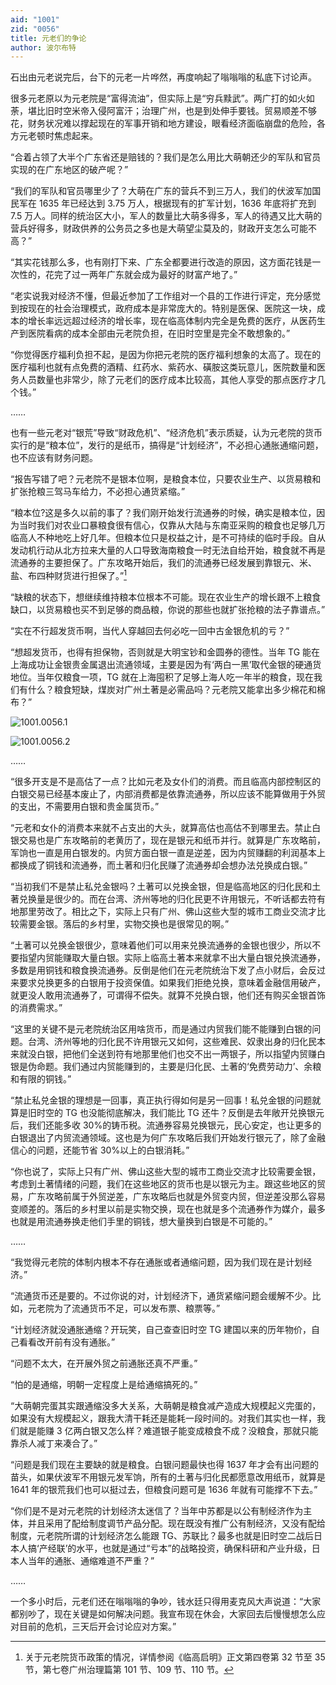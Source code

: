```yaml
---
aid: "1001"
zid: "0056"
title: 元老们的争论
author: 波尔布特
---
```


石出由元老说完后，台下的元老一片哗然，再度响起了嗡嗡嗡的私底下讨论声。

很多元老原以为元老院是“富得流油”，但实际上是“穷兵黩武”。两广打的如火如荼，堪比旧时空米帝入侵阿富汗；治理广州，也是到处伸手要钱。贸易顺差不够花，财务状况难以撑起现在的军事开销和地方建设，眼看经济面临崩盘的危险，各方元老顿时焦虑起来。

“合着占领了大半个广东省还是赔钱的？我们是怎么用比大萌朝还少的军队和官员实现的在广东地区的破产呢？”

“我们的军队和官员哪里少了？大萌在广东的营兵不到三万人，我们的伏波军加国民军在 1635 年已经达到 3.75 万人，根据现有的扩军计划，1636 年底将扩充到 7.5 万人。同样的统治区大小，军人的数量比大萌多得多，军人的待遇又比大萌的营兵好得多，财政供养的公务员之多也是大萌望尘莫及的，财政开支怎么可能不高？”

“其实花钱那么多，也有刚打下来、广东全都要进行改造的原因，这方面花钱是一次性的，花完了过一两年广东就会成为最好的财富产地了。”

“老实说我对经济不懂，但最近参加了工作组对一个县的工作进行评定，充分感觉到按现在的社会治理模式，政府成本是非常庞大的。特别是医保、医院这一块，成本的增长率远远超过经济的增长率，现在临高体制内完全是免费的医疗，从医药生产到医院看病的成本全部由元老院负担，在旧时空里是完全不敢想象的。”

“你觉得医疗福利负担不起，是因为你把元老院的医疗福利想象的太高了。现在的医疗福利也就有点免费的酒精、红药水、紫药水、磺胺这类玩意儿，医院数量和医务人员数量也非常少，除了元老们的医疗成本比较高，其他人享受的那点医疗才几个钱。”

……

也有一些元老对“银荒”导致“财政危机”、“经济危机”表示质疑，认为元老院的货币实行的是“粮本位”，发行的是纸币，搞得是“计划经济”，不必担心通胀通缩问题，也不应该有财务问题。

“报告写错了吧？元老院不是银本位啊，是粮食本位，只要农业生产、以货易粮和扩张抢粮三驾马车给力，不必担心通货紧缩。”

“粮本位?这是多久以前的事了？我们刚开始发行流通券的时候，确实是粮本位，因为当时我们对农业口暴粮食很有信心，仅靠从大陆与东南亚采购的粮食也足够几万临高人不种地吃上好几年。但粮本位只是权益之计，是不可持续的临时手段。自从发动机行动从北方拉来大量的人口导致海南粮食一时无法自给开始，粮食就不再是流通券的主要担保了。广东攻略开始后，我们的流通券已经发展到靠银元、米、盐、布四种财货进行担保了。”[^注1]

“缺粮的状态下，想继续维持粮本位根本不可能。现在农业生产的增长跟不上粮食缺口，以货易粮也买不到足够的商品粮，你说的那些也就扩张抢粮的法子靠谱点。”

“实在不行超发货币啊，当代人穿越回去何必吃一回中古金银危机的亏？”

“想超发货币，也得有担保物，否则就是大明宝钞和金圆券的德性。当年 TG 能在上海成功让金银贵金属退出流通领域，主要是因为有‘两白一黑’取代金银的硬通货地位。当年仅粮食一项，TG 就在上海囤积了足够上海人吃一年半的粮食，现在我们有什么？粮食短缺，煤炭对广州土著是必需品吗？元老院又能拿出多少棉花和棉布？”

![1001.0056.1](/1001/0056/1.webp)

![1001.0056.2](/1001/0056/2.webp)

……

“很多开支是不是高估了一点？比如元老及女仆们的消费。而且临高内部控制区的白银交易已经基本废止了，内部消费都是依靠流通券，所以应该不能算做用于外贸的支出，不需要用白银和贵金属货币。”

“元老和女仆的消费本来就不占支出的大头，就算高估也高估不到哪里去。禁止白银交易也是广东攻略前的老黄历了，现在是银元和纸币并行。就算是广东攻略前，军饷也一直是用白银发的。内贸方面白银一直是逆差，因为内贸赚翻的利润基本上都换成了铜钱和流通券，而土著和归化民赚了流通券却会想办法兑换成白银。”

“当初我们不是禁止私兑金银吗？土著可以兑换金银，但是临高地区的归化民和土著兑换量是很少的。而在台湾、济州等地的归化民更不许用银元，不听话都去符有地那里劳改了。相比之下，实际上只有广州、佛山这些大型的城市工商业交流才比较需要金银。落后的乡村里，实物交换也是很常见的啊。”

“土著可以兑换金银很少，意味着他们可以用来兑换流通券的金银也很少，所以不要指望内贸能赚取大量白银。实际上临高土著本来就拿不出大量白银兑换流通券，多数是用铜钱和粮食换流通券。反倒是他们在元老院统治下发了点小财后，会反过来要求兑换更多的白银用于投资保值。如果我们拒绝兑换，意味着金融信用破产，就更没人敢用流通券了，可谓得不偿失。就算不兑换白银，他们还有购买金银首饰的消费需求。”

“这里的关键不是元老院统治区用啥货币，而是通过内贸我们能不能赚到白银的问题。台湾、济州等地的归化民不许用银元又如何，这些难民、奴隶出身的归化民本来就没白银，把他们全送到符有地那里他们也交不出一两银子，所以指望内贸赚白银是伪命题。我们通过内贸能赚到的，主要是归化民、土著的‘免费劳动力’、余粮和有限的铜钱。”

“禁止私兑金银的理想是一回事，真正执行得如何是另一回事！私兑金银的问题就算是旧时空的 TG 也没能彻底解决，我们能比 TG 还牛？反倒是去年敞开兑换银元后，我们还能多收 30%的铸币税。流通券容易兑换银元，民心安定，也让更多的白银退出了内贸流通领域。这也是为何广东攻略后我们开始发行银元了，除了金融信心的问题，还能节省 30%以上的白银消耗。”

“你也说了，实际上只有广州、佛山这些大型的城市工商业交流才比较需要金银，考虑到土著情绪的问题，我们在这些地区的货币也是以银元为主。跟这些地区的贸易，广东攻略前属于外贸逆差，广东攻略后也就是外贸变内贸，但逆差没那么容易变顺差的。落后的乡村里以前是实物交换，现在也就是多个流通券作为媒介，最多也就是用流通券换走他们手里的铜钱，想大量换到白银是不可能的。”

……

“我觉得元老院的体制内根本不存在通胀或者通缩问题，因为我们现在是计划经济。”

“流通货币还是要的。不过你说的对，计划经济下，通货紧缩问题会缓解不少。比如，元老院为了流通货币不足，可以发布票、粮票等。”

“计划经济就没通胀通缩？开玩笑，自己查查旧时空 TG 建国以来的历年物价，自己看看改开前有没有通胀。”

“问题不太大，在开展外贸之前通胀还真不严重。”

“怕的是通缩，明朝一定程度上是给通缩搞死的。”

“大萌朝完蛋其实跟通缩没多大关系，大萌朝是粮食减产造成大规模起义完蛋的，如果没有大规模起义，跟我大清干耗还是能耗一段时间的。对我们其实也一样，我们就是能赚 3 亿两白银又怎么样？难道银子能变成粮食不成？没粮食，那就只能靠杀人减丁来凑合了。”

“问题是我们现在主要缺的就是粮食。白银问题最快也得 1637 年才会有出问题的苗头，如果伏波军不用银元发军饷，所有的土著与归化民都愿意改用纸币，就算是 1641 年的银荒我们也可以挺过去，但粮食问题可是 1636 年就有可能撑不下去。”

“你们是不是对元老院的计划经济太迷信了？当年中苏都是以公有制经济作为主体，并且采用了配给制度调节产品分配。现在既没有推广公有制经济，又没有配给制度，元老院所谓的计划经济怎么能跟 TG、苏联比？最多也就是旧时空二战后日本人搞‘产经联’的水平，也就是通过“亏本”的战略投资，确保科研和产业升级，日本人当年的通胀、通缩难道不严重？”

……

一个多小时后，元老们还在嗡嗡嗡的争吵，钱水廷只得用麦克风大声说道：“大家都别吵了，现在关键是如何解决问题。我宣布现在休会，大家回去后慢慢想怎么应对目前的危机，三天后开会讨论应对方案。”

[^注1]: 关于元老院货币政策的情况，详情参阅《临高启明》正文第四卷第 32 节至 35 节，第七卷广州治理篇第 101 节、109 节、110 节。
